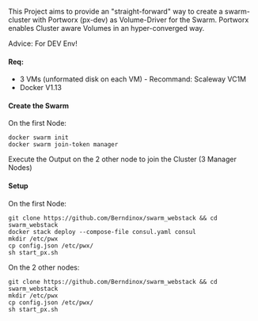 This Project aims to provide an "straight-forward" way to create a swarm-cluster with Portworx (px-dev) as Volume-Driver for the Swarm.
Portworx enables Cluster aware Volumes in an hyper-converged way.

Advice: For DEV Env!

#### Req:
- 3 VMs (unformated disk on each VM) - Recommand: Scaleway VC1M
- Docker V1.13


#### Create the Swarm
On the first Node:
```
docker swarm init
docker swarm join-token manager
```
Execute the Output on the 2 other node to join the Cluster (3 Manager Nodes)


#### Setup
On the first Node:
```
git clone https://github.com/Berndinox/swarm_webstack && cd swarm_webstack
docker stack deploy --compose-file consul.yaml consul
mkdir /etc/pwx
cp config.json /etc/pwx/
sh start_px.sh
```

On the 2 other nodes:
```
git clone https://github.com/Berndinox/swarm_webstack && cd swarm_webstack
mkdir /etc/pwx
cp config.json /etc/pwx/
sh start_px.sh
```

